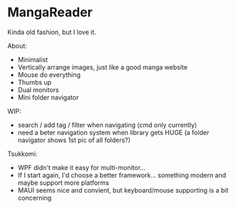 # MangaReader
Kinda old fashion, but I love it.

About:
 - Minimalist
 - Vertically arrange images, just like a good manga website
 - Mouse do everything
 - Thumbs up
 - Dual monitors
 - Mini folder navigator

WIP:
 - search / add tag / filter when navigating (cmd only currently)
 - need a beter navigation system when library gets HUGE (a folder navigator shows 1st pic of all folders?)

Tsukkomi:
 - WPF didn't make it easy for multi-monitor...
 - If I start again, I'd choose a better framework... something modern and maybe support more platforms
 - MAUI seems nice and convient, but keyboard/mouse supporting is a bit concerning



